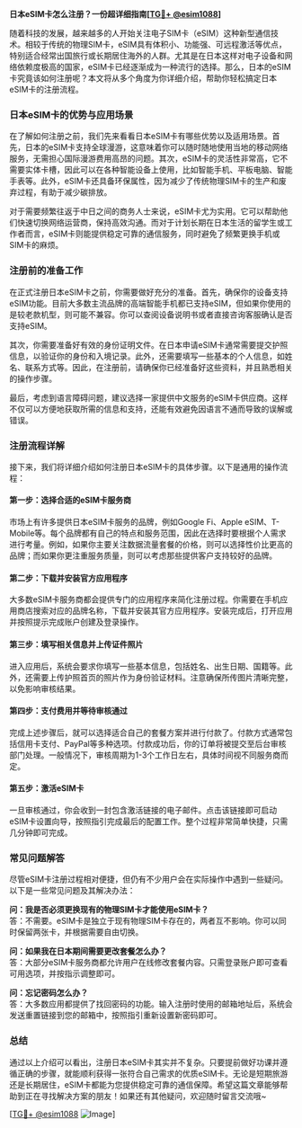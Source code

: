**日本eSIM卡怎么注册？一份超详细指南[[TG💪+ @esim1088](https://t.me/s/esim1088)]**

随着科技的发展，越来越多的人开始关注电子SIM卡（eSIM）这种新型通信技术。相较于传统的物理SIM卡，eSIM具有体积小、功能强、可远程激活等优点，特别适合经常出国旅行或长期居住海外的人群。尤其是在日本这样对电子设备和网络依赖度极高的国家，eSIM卡已经逐渐成为一种流行的选择。那么，日本的eSIM卡究竟该如何注册呢？本文将从多个角度为你详细介绍，帮助你轻松搞定日本eSIM卡的注册流程。

### 日本eSIM卡的优势与应用场景

在了解如何注册之前，我们先来看看日本eSIM卡有哪些优势以及适用场景。首先，日本的eSIM卡支持全球漫游，这意味着你可以随时随地使用当地的移动网络服务，无需担心国际漫游费用高昂的问题。其次，eSIM卡的灵活性非常高，它不需要实体卡槽，因此可以在各种智能设备上使用，比如智能手机、平板电脑、智能手表等。此外，eSIM卡还具备环保属性，因为减少了传统物理SIM卡的生产和废弃过程，有助于减少碳排放。

对于需要频繁往返于中日之间的商务人士来说，eSIM卡尤为实用。它可以帮助他们快速切换网络运营商，保持高效沟通。而对于计划长期在日本生活的留学生或工作者而言，eSIM卡则能提供稳定可靠的通信服务，同时避免了频繁更换手机或SIM卡的麻烦。

### 注册前的准备工作

在正式注册日本eSIM卡之前，你需要做好充分的准备。首先，确保你的设备支持eSIM功能。目前大多数主流品牌的高端智能手机都已支持eSIM，但如果你使用的是较老款机型，则可能不兼容。你可以查阅设备说明书或者直接咨询客服确认是否支持eSIM。

其次，你需要准备好有效的身份证明文件。在日本申请eSIM卡通常需要提交护照信息，以验证你的身份和入境记录。此外，还需要填写一些基本的个人信息，如姓名、联系方式等。因此，在注册前，请确保你已经准备好这些资料，并且熟悉相关的操作步骤。

最后，考虑到语言障碍问题，建议选择一家提供中文服务的eSIM卡供应商。这样不仅可以方便地获取所需的信息和支持，还能有效避免因语言不通而导致的误解或错误。

### 注册流程详解

接下来，我们将详细介绍如何注册日本eSIM卡的具体步骤。以下是通用的操作流程：

#### 第一步：选择合适的eSIM卡服务商

市场上有许多提供日本eSIM卡服务的品牌，例如Google Fi、Apple eSIM、T-Mobile等。每个品牌都有自己的特点和服务范围，因此在选择时要根据个人需求进行考量。例如，如果你主要关注数据流量套餐的价格，则可以选择性价比更高的品牌；而如果你更注重服务质量，则可以考虑那些提供客户支持较好的品牌。

#### 第二步：下载并安装官方应用程序

大多数eSIM卡服务商都会提供专门的应用程序来简化注册过程。你需要在手机应用商店搜索对应的品牌名称，下载并安装其官方应用程序。安装完成后，打开应用并按照提示完成账户创建及登录操作。

#### 第三步：填写相关信息并上传证件照片

进入应用后，系统会要求你填写一些基本信息，包括姓名、出生日期、国籍等。此外，还需要上传护照首页的照片作为身份验证材料。注意确保所传图片清晰完整，以免影响审核结果。

#### 第四步：支付费用并等待审核通过

完成上述步骤后，就可以选择适合自己的套餐方案并进行付款了。付款方式通常包括信用卡支付、PayPal等多种选项。付款成功后，你的订单将被提交至后台审核部门处理。一般情况下，审核周期为1-3个工作日左右，具体时间视不同服务商而定。

#### 第五步：激活eSIM卡

一旦审核通过，你会收到一封包含激活链接的电子邮件。点击该链接即可启动eSIM卡设置向导，按照指引完成最后的配置工作。整个过程非常简单快捷，只需几分钟即可完成。

### 常见问题解答

尽管eSIM卡注册过程相对便捷，但仍有不少用户会在实际操作中遇到一些疑问。以下是一些常见问题及其解决办法：

**问：我是否必须更换现有的物理SIM卡才能使用eSIM卡？**  
答：不需要。eSIM卡是独立于现有物理SIM卡存在的，两者互不影响。你可以同时保留两张卡，并根据需要自由切换。

**问：如果我在日本期间需要更改套餐怎么办？**  
答：大部分eSIM卡服务商都允许用户在线修改套餐内容。只需登录账户即可查看可用选项，并按指示调整即可。

**问：忘记密码怎么办？**  
答：大多数应用都提供了找回密码的功能。输入注册时使用的邮箱地址后，系统会发送重置链接到您的邮箱中，按照指引重新设置新密码即可。

### 总结

通过以上介绍可以看出，注册日本eSIM卡其实并不复杂。只要提前做好功课并遵循正确的步骤，就能顺利获得一张符合自己需求的优质eSIM卡。无论是短期旅游还是长期居住，eSIM卡都能为您提供稳定可靠的通信保障。希望这篇文章能够帮助到正在寻找解决方案的朋友！如果还有其他疑问，欢迎随时留言交流哦~

[[TG💪+ @esim1088](https://t.me/s/esim1088) ![Image](https://i.postimg.cc/4NQfJmqS/Snipaste-2025-05-13-00-14-12.png)]